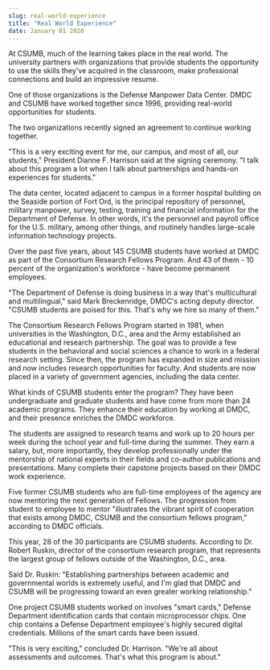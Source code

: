```yaml
---
slug: real-world-experience
title: "Real World Experience"
date: January 01 2020
---
```


<p>At CSUMB, much of the learning takes place in the real world. The university partners with organizations that provide students the opportunity to use the skills they've acquired in the classroom, make professional connections and build an impressive resume.
</p><p>One of those organizations is the Defense Manpower Data Center. DMDC and CSUMB have worked together since 1996, providing real-world opportunities for students.
</p><p>The two organizations recently signed an agreement to continue working together.
</p><p>"This is a very exciting event for me, our campus, and most of all, our students," President Dianne F. Harrison said at the signing ceremony. "I talk about this program a lot when I talk about partnerships and hands-on experiences for students."
</p><p>The data center, located adjacent to campus in a former hospital building on the Seaside portion of Fort Ord, is the principal repository of personnel, military manpower, survey, testing, training and financial information for the Department of Defense. In other words, it's the personnel and payroll office for the U.S. military, among other things, and routinely handles large-scale information technology projects.
</p><p>Over the past five years, about 145 CSUMB students have worked at DMDC as part of the Consortium Research Fellows Program. And 43 of them - 10 percent of the organization's workforce - have become permanent employees.
</p><p>"The Department of Defense is doing business in a way that's multicultural and multilingual," said Mark Breckenridge, DMDC's acting deputy director. "CSUMB students are poised for this. That's why we hire so many of them."
</p><p>The Consortium Research Fellows Program started in 1981, when universities in the Washington, D.C., area and the Army established an educational and research partnership. The goal was to provide a few students in the behavioral and social sciences a chance to work in a federal research setting. Since then, the program has expanded in size and mission and now includes research opportunities for faculty. And students are now placed in a variety of government agencies, including the data center.
</p><p>What kinds of CSUMB students enter the program? They have been undergraduate and graduate students and have come from more than 24 academic programs. They enhance their education by working at DMDC, and their presence enriches the DMDC workforce.
</p><p>The students are assigned to research teams and work up to 20 hours per week during the school year and full-time during the summer. They earn a salary, but, more importantly, they develop professionally under the mentorship of national experts in their fields and co-author publications and presentations. Many complete their capstone projects based on their DMDC work experience.
</p><p>Five former CSUMB students who are full-time employees of the agency are now mentoring the next generation of Fellows. The progression from student to employee to mentor "illustrates the vibrant spirit of cooperation that exists among DMDC, CSUMB and the consortium fellows program," according to DMDC officials.
</p><p>This year, 28 of the 30 participants are CSUMB students. According to Dr. Robert Ruskin, director of the consortium research program, that represents the largest group of fellows outside of the Washington, D.C., area.
</p><p>Said Dr. Ruskin: "Establishing partnerships between academic and governmental worlds is extremely useful, and I'm glad that DMDC and CSUMB will be progressing toward an even greater working relationship."
</p><p>One project CSUMB students worked on involves "smart cards," Defense Department identification cards that contain microprocessor chips. One chip contains a Defense Department employee's highly secured digital credentials. Millions of the smart cards have been issued.
</p><p>"This is very exciting," concluded Dr. Harrison. "We're all about assessments and outcomes. That's what this program is about."
</p>
